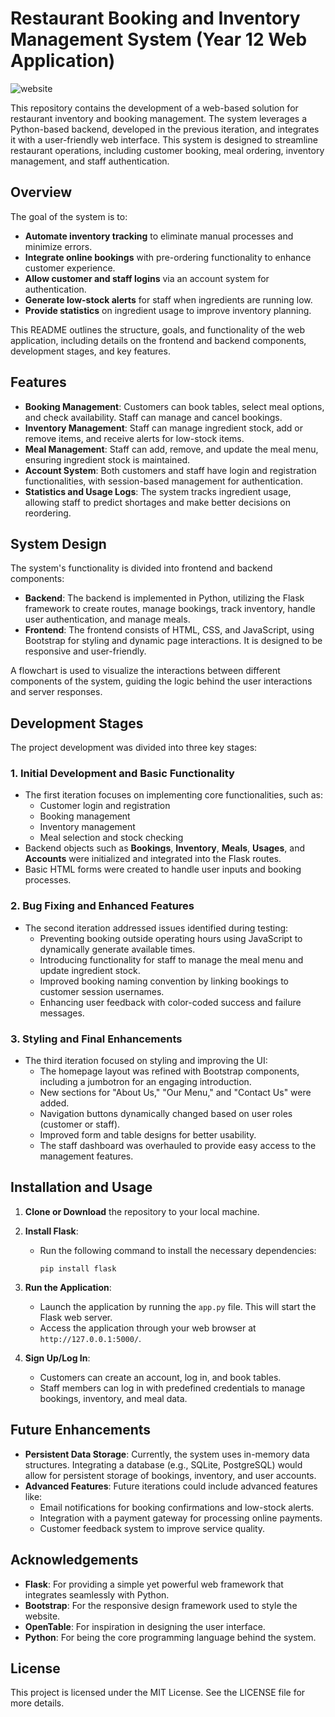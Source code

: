 # Restaurant Booking and Inventory Management System (Year 12 Web Application)

![website](https://github.com/OliverW147/Y12-Restaurant-Website-Task-1/blob/main/image.png?raw=true)

This repository contains the development of a web-based solution for restaurant inventory and booking management. The system leverages a Python-based backend, developed in the previous iteration, and integrates it with a user-friendly web interface. This system is designed to streamline restaurant operations, including customer booking, meal ordering, inventory management, and staff authentication.

## Overview

The goal of the system is to:

- **Automate inventory tracking** to eliminate manual processes and minimize errors.
- **Integrate online bookings** with pre-ordering functionality to enhance customer experience.
- **Allow customer and staff logins** via an account system for authentication.
- **Generate low-stock alerts** for staff when ingredients are running low.
- **Provide statistics** on ingredient usage to improve inventory planning.

This README outlines the structure, goals, and functionality of the web application, including details on the frontend and backend components, development stages, and key features.

## Features

- **Booking Management**: Customers can book tables, select meal options, and check availability. Staff can manage and cancel bookings.
- **Inventory Management**: Staff can manage ingredient stock, add or remove items, and receive alerts for low-stock items.
- **Meal Management**: Staff can add, remove, and update the meal menu, ensuring ingredient stock is maintained.
- **Account System**: Both customers and staff have login and registration functionalities, with session-based management for authentication.
- **Statistics and Usage Logs**: The system tracks ingredient usage, allowing staff to predict shortages and make better decisions on reordering.

## System Design

The system's functionality is divided into frontend and backend components:

- **Backend**: The backend is implemented in Python, utilizing the Flask framework to create routes, manage bookings, track inventory, handle user authentication, and manage meals.
- **Frontend**: The frontend consists of HTML, CSS, and JavaScript, using Bootstrap for styling and dynamic page interactions. It is designed to be responsive and user-friendly.

A flowchart is used to visualize the interactions between different components of the system, guiding the logic behind the user interactions and server responses.

## Development Stages

The project development was divided into three key stages:

### 1. **Initial Development and Basic Functionality**
   - The first iteration focuses on implementing core functionalities, such as:
     - Customer login and registration
     - Booking management
     - Inventory management
     - Meal selection and stock checking
   - Backend objects such as **Bookings**, **Inventory**, **Meals**, **Usages**, and **Accounts** were initialized and integrated into the Flask routes.
   - Basic HTML forms were created to handle user inputs and booking processes.

### 2. **Bug Fixing and Enhanced Features**
   - The second iteration addressed issues identified during testing:
     - Preventing booking outside operating hours using JavaScript to dynamically generate available times.
     - Introducing functionality for staff to manage the meal menu and update ingredient stock.
     - Improved booking naming convention by linking bookings to customer session usernames.
     - Enhancing user feedback with color-coded success and failure messages.

### 3. **Styling and Final Enhancements**
   - The third iteration focused on styling and improving the UI:
     - The homepage layout was refined with Bootstrap components, including a jumbotron for an engaging introduction.
     - New sections for "About Us," "Our Menu," and "Contact Us" were added.
     - Navigation buttons dynamically changed based on user roles (customer or staff).
     - Improved form and table designs for better usability.
     - The staff dashboard was overhauled to provide easy access to the management features.

## Installation and Usage

1. **Clone or Download** the repository to your local machine.
2. **Install Flask**:
   - Run the following command to install the necessary dependencies:
     ```
     pip install flask
     ```
3. **Run the Application**:
   - Launch the application by running the `app.py` file. This will start the Flask web server.
   - Access the application through your web browser at `http://127.0.0.1:5000/`.

4. **Sign Up/Log In**:
   - Customers can create an account, log in, and book tables.
   - Staff members can log in with predefined credentials to manage bookings, inventory, and meal data.

## Future Enhancements

- **Persistent Data Storage**: Currently, the system uses in-memory data structures. Integrating a database (e.g., SQLite, PostgreSQL) would allow for persistent storage of bookings, inventory, and user accounts.
- **Advanced Features**: Future iterations could include advanced features like:
  - Email notifications for booking confirmations and low-stock alerts.
  - Integration with a payment gateway for processing online payments.
  - Customer feedback system to improve service quality.

## Acknowledgements

- **Flask**: For providing a simple yet powerful web framework that integrates seamlessly with Python.
- **Bootstrap**: For the responsive design framework used to style the website.
- **OpenTable**: For inspiration in designing the user interface.
- **Python**: For being the core programming language behind the system.

## License

This project is licensed under the MIT License. See the LICENSE file for more details.
